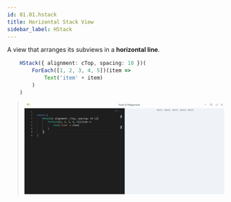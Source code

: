 ```yaml
---
id: 01.01.hstack
title: Horizontal Stack View
sidebar_label: HStack
---
```


A view that arranges its subviews in a **horizontal line**.

``` ts
    HStack({ alignment: cTop, spacing: 10 })(
        ForEach([1, 2, 3, 4, 5])(item =>
            Text('item' + item)
        )
    )
```
>![Tuval UI Playground](./images/01.01_01.png)
